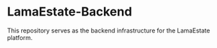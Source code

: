 # LamaEstate-Backend
This repository serves as the backend infrastructure for the LamaEstate  platform.
